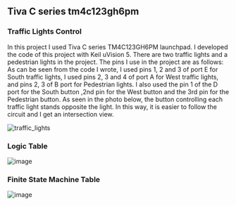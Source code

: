 ## Tiva C series tm4c123gh6pm
### Traffic Lights Control

In this project I used Tiva C series TM4C123GH6PM launchpad. I developed the code of this project with Keil uVision 5. There are two traffic lights and a pedestrian lights in the project.
The pins I use in the project are as follows:
As can be seen from the code I wrote, I used pins 1, 2 and 3 of port E for South traffic lights, I used pins 2, 3 and 4 of port A for West traffic lights, and pins 2, 3 of B port for Pedestrian lights. I also used the pin 1 of the D port for the South button ,2nd pin for the West button and the 3rd pin for the Pedestrian button. As seen in the photo below, the button controlling each traffic light stands opposite the light. In this way, it is easier to follow the circuit and I get an intersection view.

![traffic_lights](https://github.com/gokhanggok/traffic_lights_tivaCseries/assets/127993044/0e7a91b4-50aa-4503-b403-6abc1a337f05)

### Logic Table
![image](https://github.com/gokhanggok/traffic_lights_tivaCseries/assets/127993044/5e5acfc3-9496-458c-8adc-bd16a7e4f0e4)

### Finite State Machine Table
![image](https://github.com/gokhanggok/traffic_lights_tivaCseries/assets/127993044/494430c3-8fc0-4c70-b7bb-7e51a939fad3)




